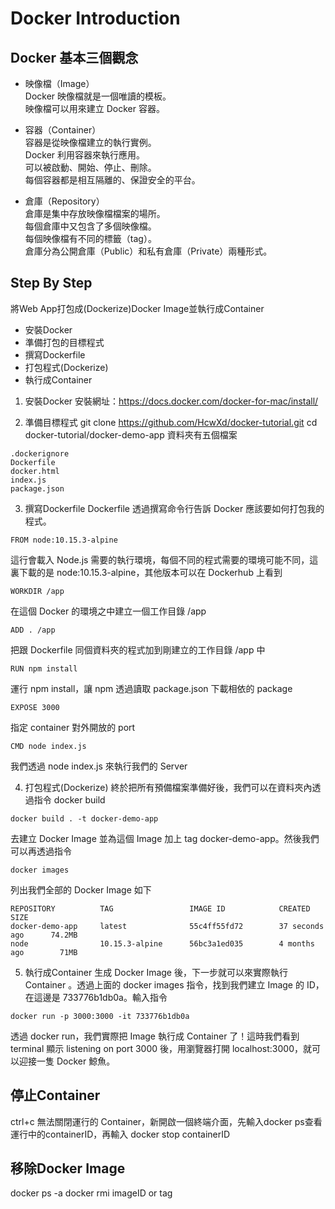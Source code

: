# Docker Introduction
## Docker 基本三個觀念
- 映像檔（Image）  
  Docker 映像檔就是一個唯讀的模板。  
  映像檔可以用來建立 Docker 容器。

- 容器（Container）  
  容器是從映像檔建立的執行實例。  
  Docker 利用容器來執行應用。  
  可以被啟動、開始、停止、刪除。  
  每個容器都是相互隔離的、保證安全的平台。  

- 倉庫（Repository）  
  倉庫是集中存放映像檔檔案的場所。  
  每個倉庫中又包含了多個映像檔。  
  每個映像檔有不同的標籤（tag）。  
  倉庫分為公開倉庫（Public）和私有倉庫（Private）兩種形式。  

## Step By Step
將Web App打包成(Dockerize)Docker Image並執行成Container
- 安裝Docker
- 準備打包的目標程式
- 撰寫Dockerfile
- 打包程式(Dockerize)
- 執行成Container

1. 安裝Docker
安裝網址：https://docs.docker.com/docker-for-mac/install/

2. 準備目標程式
git clone https://github.com/HcwXd/docker-tutorial.git
cd docker-tutorial/docker-demo-app
資料夾有五個檔案
```t
.dockerignore
Dockerfile
docker.html
index.js
package.json
```

3. 撰寫Dockerfile
Dockerfile 透過撰寫命令行告訴 Docker 應該要如何打包我的程式。

```t
FROM node:10.15.3-alpine
```
這行會載入 Node.js 需要的執行環境，每個不同的程式需要的環境可能不同，這裏下載的是 node:10.15.3-alpine，其他版本可以在 Dockerhub 上看到

```t
WORKDIR /app
```
在這個 Docker 的環境之中建立一個工作目錄 /app

```t
ADD . /app
```
把跟 Dockerfile 同個資料夾的程式加到剛建立的工作目錄 /app 中

```t
RUN npm install
```
運行 npm install，讓 npm 透過讀取 package.json 下載相依的 package

```t
EXPOSE 3000
```
指定 container 對外開放的 port

```t
CMD node index.js
```
我們透過 node index.js 來執行我們的 Server

4. 打包程式(Dockerize)
終於把所有預備檔案準備好後，我們可以在資料夾內透過指令 docker build
```t
docker build . -t docker-demo-app
```
去建立 Docker Image 並為這個 Image 加上 tag docker-demo-app。然後我們可以再透過指令
```t
docker images
```
列出我們全部的 Docker Image 如下

```t
REPOSITORY          TAG                 IMAGE ID            CREATED             SIZE
docker-demo-app     latest              55c4ff55fd72        37 seconds ago      74.2MB
node                10.15.3-alpine      56bc3a1ed035        4 months ago        71MB
```

5. 執行成Container
生成 Docker Image 後，下一步就可以來實際執行 Container 。透過上面的 docker images 指令，找到我們建立 Image 的 ID，在這邊是 733776b1db0a。輸入指令

```t
docker run -p 3000:3000 -it 733776b1db0a
```

透過 docker run，我們實際把 Image 執行成 Container 了！這時我們看到 terminal 顯示 listening on port 3000 後，用瀏覽器打開 localhost:3000，就可以迎接一隻 Docker 鯨魚。

## 停止Container
ctrl+c 無法關閉運行的 Container，新開啟一個終端介面，先輸入docker ps查看運行中的containerID，再輸入 docker stop containerID

## 移除Docker Image
docker ps -a
docker rmi imageID or tag